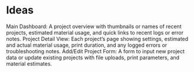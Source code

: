 # Ideas

Main Dashboard: A project overview with thumbnails or names of recent projects, estimated material usage, and quick links to recent logs or error notes.
Project Detail View: Each project’s page showing settings, estimated and actual material usage, print duration, and any logged errors or troubleshooting notes.
Add/Edit Project Form: A form to input new project data or update existing projects with file uploads, print parameters, and material estimates.
